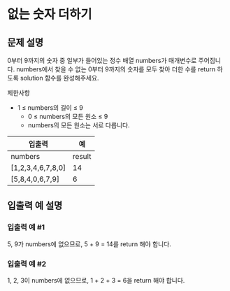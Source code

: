 # 없는 숫자 더하기

## 문제 설명
0부터 9까지의 숫자 중 일부가 들어있는 정수 배열 numbers가 매개변수로 주어집니다. numbers에서 찾을 수 없는 0부터 9까지의 숫자를 모두 찾아 더한 수를 return 하도록 solution 함수를 완성해주세요.

제한사항
- 1 ≤ numbers의 길이 ≤ 9
    - 0 ≤ numbers의 모든 원소 ≤ 9
    - numbers의 모든 원소는 서로 다릅니다.


|입출력|예|
|---|---|
|numbers|result|
|[1,2,3,4,6,7,8,0]|14|
|[5,8,4,0,6,7,9]|6|

## 입출력 예 설명
### 입출력 예 #1

5, 9가 numbers에 없으므로, 5 + 9 = 14를 return 해야 합니다.
### 입출력 예 #2

1, 2, 3이 numbers에 없으므로, 1 + 2 + 3 = 6을 return 해야 합니다.